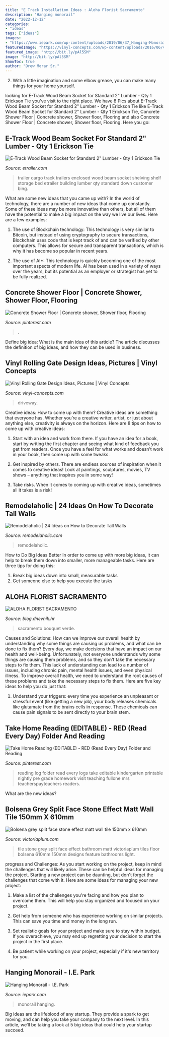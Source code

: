 ```yaml
---
title: "E Track Installation Ideas : Aloha Florist Sacramento"
description: "Hanging monorail"
date: "2022-12-12"
categories:
- "ideas"
tags: ["ideas"]
images:
- "https://www.iepark.com/wp-content/uploads/2019/06/37_Hanging-Monorail_rev09-18c.jpg"
featuredImage: "https://vinyl-concepts.com/wp-content/uploads/2016/06/vinyl-rolling-gate-09.jpg"
featured_image: "http://bit.ly/pAl5SM"
image: "http://bit.ly/pAl5SM"
ShowToc: true
author: "Drew Morar Sr."
---
```



2. With a little imagination and some elbow grease, you can make many things for your home yourself.

	

		
looking for E-Track Wood Beam Socket for Standard 2&quot; Lumber - Qty 1 Erickson Tie you've visit to the right place. We have 8 Pics about E-Track Wood Beam Socket for Standard 2&quot; Lumber - Qty 1 Erickson Tie like E-Track Wood Beam Socket for Standard 2&quot; Lumber - Qty 1 Erickson Tie, Concrete Shower Floor | Concrete shower, Shower floor, Flooring and also Concrete Shower Floor | Concrete shower, Shower floor, Flooring. Here you go:
		
    
## E-Track Wood Beam Socket For Standard 2&quot; Lumber - Qty 1 Erickson Tie

<img loading=lazy src="https://www.etrailer.com/static/images/pics/r/i/rid40236_r1_1000.jpg" onerror="this.onerror=null;this.src='https://tse2.mm.bing.net/th?id=OIP.I1R6-eA0U29UfMv5mdPLSQHaEb&amp;pid=15.1';" alt="E-Track Wood Beam Socket for Standard 2&quot; Lumber - Qty 1 Erickson Tie">

_Source: etrailer.com_

>trailer cargo track trailers enclosed wood beam socket shelving shelf storage bed etrailer building lumber qty standard down customer bing. 

	

What are some new ideas that you came up with?
In the world of technology, there are a number of new ideas that come up constantly. Some of these ideas may be more innovative than others, but all of them have the potential to make a big impact on the way we live our lives. Here are a few examples:
1. The use of Blockchain technology: This technology is very similar to Bitcoin, but instead of using cryptography to secure transactions, Blockchain uses code that is kept track of and can be verified by other computers. This allows for secure and transparent transactions, which is why it has become so popular in recent years.

2. The use of AI*: This technology is quickly becoming one of the most important aspects of modern life. AI has been used in a variety of ways over the years, but its potential as an employer or strategist has yet to be fully realized.

    
## Concrete Shower Floor | Concrete Shower, Shower Floor, Flooring

<img loading=lazy src="https://i.pinimg.com/736x/10/70/67/107067611447dbe08d05bbaa7f61b7a1.jpg" onerror="this.onerror=null;this.src='https://tse4.mm.bing.net/th?id=OIP.4mF3Y4eyuXMXW40FRstVRQHaJ3&amp;pid=15.1';" alt="Concrete Shower Floor | Concrete shower, Shower floor, Flooring">

_Source: pinterest.com_

>. 

	

Define big idea: What is the main idea of this article?
The article discusses the definition of big ideas, and how they can be used in business.

    
## Vinyl Rolling Gate Design Ideas, Pictures | Vinyl Concepts

<img loading=lazy src="https://vinyl-concepts.com/wp-content/uploads/2016/06/vinyl-rolling-gate-09.jpg" onerror="this.onerror=null;this.src='https://tse2.mm.bing.net/th?id=OIP.TJ8bFhL3s2JdiF_VrALxyAHaFj&amp;pid=15.1';" alt="Vinyl Rolling Gate Design Ideas, Pictures | Vinyl Concepts">

_Source: vinyl-concepts.com_

>driveway. 

	

Creative ideas: How to come up with them?
Creative ideas are something that everyone has. Whether you’re a creative writer, artist, or just about anything else, creativity is always on the horizon. Here are 8 tips on how to come up with creative ideas:
1. Start with an idea and work from there. If you have an idea for a book, start by writing the first chapter and seeing what kind of feedback you get from readers. Once you have a feel for what works and doesn’t work in your book, then come up with some tweaks.

2. Get inspired by others. There are endless sources of inspiration when it comes to creative ideas! Look at paintings, sculptures, movies, TV shows – anything that inspires you in some way!

3. Take risks. When it comes to coming up with creative ideas, sometimes all it takes is a risk!

    
## Remodelaholic | 24 Ideas On How To Decorate Tall Walls

<img loading=lazy src="https://i0.wp.com/www.remodelaholic.com/wp-content/uploads/2015/07/bedroom-.jpg?ssl=1" onerror="this.onerror=null;this.src='https://tse3.mm.bing.net/th?id=OIP.sWLcbSuv-agwCUjHoDSxPQHaKZ&amp;pid=15.1';" alt="Remodelaholic | 24 Ideas on How to Decorate Tall Walls">

_Source: remodelaholic.com_

>remodelaholic. 

	

How to Do Big Ideas Better
In order to come up with more big ideas, it can help to break them down into smaller, more manageable tasks. Here are three tips for doing this:
1. Break big ideas down into small, measurable tasks
2. Get someone else to help you execute the tasks

    
## ALOHA FLORIST SACRAMENTO

<img loading=lazy src="http://bit.ly/pAl5SM" onerror="this.onerror=null;this.src='https://tse3.mm.bing.net/th?id=OIP.lycazRfQW6FxEP2T95zNpQHaE8&amp;pid=15.1';" alt="ALOHA FLORIST SACRAMENTO">

_Source: blog.dnevnik.hr_

>sacramento bouquet verde. 

	

Causes and Solutions: How can we improve our overall health by understanding why some things are causing us problems, and what can be done to fix them?
Every day, we make decisions that have an impact on our health and well-being. Unfortunately, not everyone understands why some things are causing them problems, and so they don't take the necessary steps to fix them. This lack of understanding can lead to a number of issues, including chronic pain, mental health issues, and even physical illness. To improve overall health, we need to understand the root causes of these problems and take the necessary steps to fix them. Here are five key ideas to help you do just that: 
1) Understand your triggers: every time you experience an unpleasant or stressful event (like getting a new job), your body releases chemicals like glutamate from the brains cells in response. These chemicals can cause pain signals to be sent directly to your brain stem.

    
## Take Home Reading (EDITABLE) - RED (Read Every Day) Folder And Reading

<img loading=lazy src="https://i.pinimg.com/736x/94/91/d8/9491d8fda0adf948d2521814554db5e2--home-reading-log-reading-logs.jpg" onerror="this.onerror=null;this.src='https://tse1.mm.bing.net/th?id=OIP.lx4PKBr7xBVnEl_5Fwd4qwHaJ2&amp;pid=15.1';" alt="Take Home Reading (EDITABLE) - RED (Read Every Day) Folder and Reading">

_Source: pinterest.com_

>reading log folder read every logs take editable kindergarten printable nightly pre grade homework visit teaching fullone mrs teacherspayteachers readers. 

	

What are the new ideas?
 

    
## Bolsena Grey Split Face Stone Effect Matt Wall Tile 150mm X 610mm

<img loading=lazy src="https://images.victoriaplum.com/vp_prod_images/851ee38b-87ec-40e0-925f-c08dd61d2c19.jpg?auto=format%2Ccompress&amp;q=55" onerror="this.onerror=null;this.src='https://tse2.mm.bing.net/th?id=OIP.YyjOfFsmXnxu5ivtcoEH6AHaHa&amp;pid=15.1';" alt="Bolsena grey split face stone effect matt wall tile 150mm x 610mm">

_Source: victoriaplum.com_

>tile stone grey split face effect bathroom matt victoriaplum tiles floor bolsena 610mm 150mm designs feature bathrooms light. 

	

progress and Challenges: As you start working on the project, keep in mind the challenges that will likely arise. These can be helpful ideas for managing the project.
Starting a new project can be daunting, but don't forget the challenges that come with it. Here are some ideas for managing your new project:
1. Make a list of the challenges you're facing and how you plan to overcome them. This will help you stay organized and focused on your project.

2. Get help from someone who has experience working on similar projects. This can save you time and money in the long run.

3. Set realistic goals for your project and make sure to stay within budget. If you overachieve, you may end up regretting your decision to start the project in the first place.

4. Be patient while working on your project, especially if it's new territory for you.

    
## Hanging Monorail - I.E. Park

<img loading=lazy src="https://www.iepark.com/wp-content/uploads/2019/06/37_Hanging-Monorail_rev09-18c.jpg" onerror="this.onerror=null;this.src='https://tse4.mm.bing.net/th?id=OIP.OJRFwr9W_iya0Sgi2RZvnwHaFW&amp;pid=15.1';" alt="Hanging Monorail - I.E. Park">

_Source: iepark.com_

>monorail hanging. 

	

Big ideas are the lifeblood of any startup. They provide a spark to get moving, and can help you take your company to the next level. In this article, we’ll be taking a look at 5 big ideas that could help your startup succeed.

